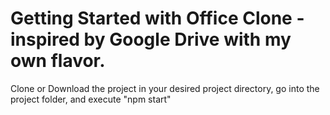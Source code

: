 # Getting Started with Office Clone - inspired by Google Drive with my own flavor. 
Clone or Download the project in your desired project directory, go into the project folder, and execute "npm start"
